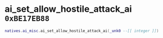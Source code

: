 # ai_set_allow_hostile_attack_ai `0xBE17EB88`

```lua
natives.ai_misc.ai_set_allow_hostile_attack_ai(_unk0 --[[ integer ]])
```